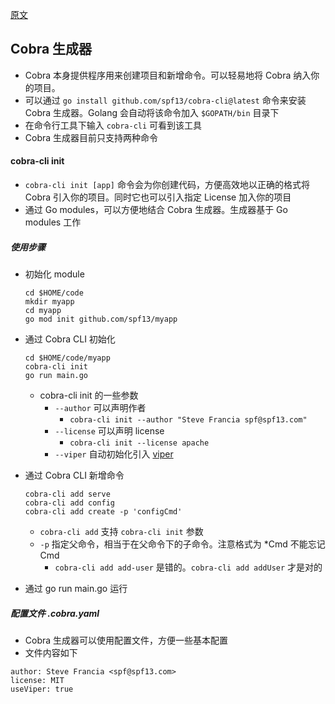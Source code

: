 [原文](https://github.com/spf13/cobra-cli/blob/main/README.md)

## Cobra 生成器
- Cobra 本身提供程序用来创建项目和新增命令。可以轻易地将 Cobra 纳入你的项目。
- 可以通过 `go install github.com/spf13/cobra-cli@latest` 命令来安装 Cobra 生成器。Golang 会自动将该命令加入 `$GOPATH/bin` 目录下
- 在命令行工具下输入 `cobra-cli` 可看到该工具
- Cobra 生成器目前只支持两种命令

#### cobra-cli init
- `cobra-cli init [app]` 命令会为你创建代码，方便高效地以正确的格式将 Cobra 引入你的项目。同时它也可以引入指定 License 加入你的项目
- 通过 Go modules，可以方便地结合 Cobra 生成器。生成器基于 Go modules 工作

##### 使用步骤
- 初始化 module
    ```
    cd $HOME/code 
    mkdir myapp
    cd myapp
    go mod init github.com/spf13/myapp
    ```
- 通过 Cobra CLI 初始化 
    ```
    cd $HOME/code/myapp
    cobra-cli init
    go run main.go
    ```
  - cobra-cli init 的一些参数
    - `--author` 可以声明作者
      - `cobra-cli init --author "Steve Francia spf@spf13.com"`
    - `--license` 可以声明 license
      - `cobra-cli init --license apache`
    - `--viper` 自动初始化引入 [viper](https://github.com/spf13/viper)


- 通过 Cobra CLI 新增命令
    ```
    cobra-cli add serve
    cobra-cli add config
    cobra-cli add create -p 'configCmd'
    ```
    - `cobra-cli add` 支持 `cobra-cli init` 参数
    - `-p` 指定父命令，相当于在父命令下的子命令。注意格式为 *Cmd 不能忘记 Cmd
      - `cobra-cli add add-user` 是错的。`cobra-cli add addUser` 才是对的


- 通过 go run main.go 运行

##### 配置文件 .cobra.yaml
- Cobra 生成器可以使用配置文件，方便一些基本配置
- 文件内容如下

```
author: Steve Francia <spf@spf13.com>
license: MIT
useViper: true
```
